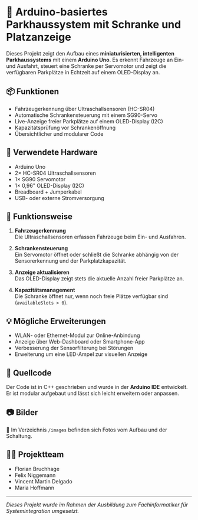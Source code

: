 # 🚗 Arduino-basiertes Parkhaussystem mit Schranke und Platzanzeige

Dieses Projekt zeigt den Aufbau eines **miniaturisierten, intelligenten Parkhaussystems** mit einem **Arduino Uno**. Es erkennt Fahrzeuge an Ein- und Ausfahrt, steuert eine Schranke per Servomotor und zeigt die verfügbaren Parkplätze in Echtzeit auf einem OLED-Display an.

## 📦 Funktionen

- Fahrzeugerkennung über Ultraschallsensoren (HC-SR04)
- Automatische Schrankensteuerung mit einem SG90-Servo
- Live-Anzeige freier Parkplätze auf einem OLED-Display (I2C)
- Kapazitätsprüfung vor Schrankenöffnung
- Übersichtlicher und modularer Code

## 🔧 Verwendete Hardware

- Arduino Uno  
- 2× HC-SR04 Ultraschallsensoren  
- 1× SG90 Servomotor  
- 1× 0,96" OLED-Display (I2C)  
- Breadboard + Jumperkabel  
- USB- oder externe Stromversorgung

## 🧠 Funktionsweise

1. **Fahrzeugerkennung**  
   Die Ultraschallsensoren erfassen Fahrzeuge beim Ein- und Ausfahren.

2. **Schrankensteuerung**  
   Ein Servomotor öffnet oder schließt die Schranke abhängig von der Sensorerkennung und der Parkplatzkapazität.

3. **Anzeige aktualisieren**  
   Das OLED-Display zeigt stets die aktuelle Anzahl freier Parkplätze an.

4. **Kapazitätsmanagement**  
   Die Schranke öffnet nur, wenn noch freie Plätze verfügbar sind (`availableSlots > 0`).

## 💡 Mögliche Erweiterungen

- WLAN- oder Ethernet-Modul zur Online-Anbindung
- Anzeige über Web-Dashboard oder Smartphone-App
- Verbesserung der Sensorfilterung bei Störungen
- Erweiterung um eine LED-Ampel zur visuellen Anzeige

## 📝 Quellcode

Der Code ist in C++ geschrieben und wurde in der **Arduino IDE** entwickelt. Er ist modular aufgebaut und lässt sich leicht erweitern oder anpassen.

## 📷 Bilder

📸 Im Verzeichnis `/images` befinden sich Fotos vom Aufbau und der Schaltung.

## 👨‍💻 Projektteam

- Florian Bruchhage  
- Felix Niggemann  
- Vincent Martin Delgado  
- Maria Hoffmann

---

*Dieses Projekt wurde im Rahmen der Ausbildung zum Fachinformatiker für Systemintegration umgesetzt.*

